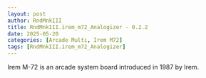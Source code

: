 ```yaml
---
layout: post
author: RndMnkIII
title: RndMnkIII.irem_m72_Analogizer - 0.2.2
date: 2025-05-20
categories: [Arcade Multi, Irem M72]
tags: [RndMnkIII.irem_m72_Analogizer]
---
```

Irem M-72 is an arcade system board introduced in 1987 by Irem.

